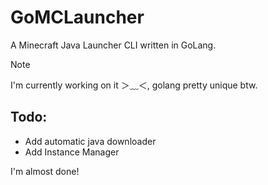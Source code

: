 # GoMCLauncher
A Minecraft Java Launcher CLI written in GoLang.

> [!NOTE]  
> I'm currently working on it ＞﹏＜, golang pretty unique btw.


## Todo:
- Add automatic java downloader
- Add Instance Manager

I'm almost done!